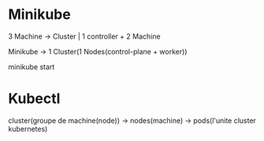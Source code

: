 # Minikube

3 Machine -> Cluster
    |
  1 controller + 2 Machine

Minikube  -> 1 Cluster(1 Nodes(control-plane + worker))

minikube start

# Kubectl

cluster(groupe de machine(node)) -> nodes(machine) -> pods(l'unite cluster kubernetes)